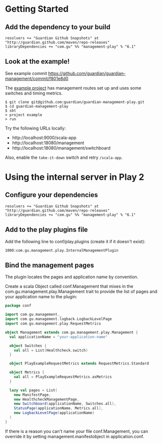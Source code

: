Getting Started
===============

Add the dependency to your build
-----------------------------------

    resolvers += "Guardian Github Snapshots" at "http://guardian.github.com/maven/repo-releases"
    libraryDependencies += "com.gu" %% "management-play" % "6.1"

Look at the example!
-----------------------

See example commit https://github.com/guardian/guardian-management/commit/f801e8d0

The [example project](https://github.com/guardian/guardian-management-play/tree/master/example) has
management routes set up and uses some switches and timing metrics.

    $ git clone git@github.com:guardian/guardian-management-play.git
    $ cd guardian-management-play
    $ sbt
    > project example
    > run

Try the following URLs locally:

 * http://localhost:9000/scala-app
 * http://localhost:18080/management
 * http://localhost:18080/management/switchboard

Also, enable the `take-it-down` switch and retry `/scala-app`.


Using the internal server in Play 2
===================================

Configure your dependencies
---------------------------

    resolvers += "Guardian Github Snapshots" at "http://guardian.github.com/maven/repo-releases"
    libraryDependencies += "com.gu" %% "management-play" % "6.1"

Add to the play plugins file
----------------------------

Add the following line to conf/play.plugins (create it if it doesn't exist):

    1000:com.gu.management.play.InternalManagementPlugin

Bind the management pages
-------------------------

The plugin locates the pages and application name by convention.

Create a scala Object called conf.Management that mixes in the com.gu.management.play.Management trait to
provide the list of pages and your application name to the plugin:

```scala
package conf

import com.gu.management._
import com.gu.management.logback.LogbackLevelPage
import com.gu.management.play.RequestMetrics

object Management extends com.gu.management.play.Management {
  val applicationName = "your-application-name"

  object Switches {
    val all = List(Healthcheck.switch)
  }

  object PlayExampleRequestMetrics extends RequestMetrics.Standard

  object Metrics {
    val all = PlayExampleRequestMetrics.asMetrics
  }

  lazy val pages = List(
    new ManifestPage,
    new HealthcheckManagementPage,
    new Switchboard(applicationName, Switches.all),
    StatusPage(applicationName, Metrics.all),
    new LogbackLevelPage(applicationName)
  )
}
```

If there is a reason you can't name your file conf.Management, you can override it
by setting management.manifestobject in application.conf.


